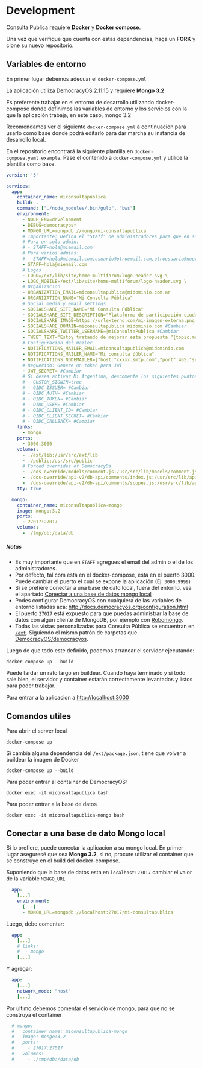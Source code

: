 # Development

Consulta Publica requiere **Docker** y **Docker compose**.

Una vez que verifique que cuenta con estas dependencias, haga un **FORK** y clone su nuevo repositorio.

## Variables de entorno

En primer lugar debemos adecuar el `docker-compose.yml`

La aplicación utiliza [DemocracyOS 2.11.15](https://hub.docker.com/r/democracyos/democracyos) y requiere **Mongo 3.2**

Es preferente trabajar en el entorno de desarrollo utilizando docker-compose donde definimos las variables de entorno y los servicios con la que la aplicación trabaja, en este caso, mongo 3.2

Recomendamos ver el siguiente `docker-compose.yml` a continuacion para usarlo como base donde podrá editarlo para dar marcha su instancia de desarrollo local.

En el repositorio encontrará la siguiente plantilla en `docker-compose.yaml.example`. Pase el contenido a `docker-compose.yml` y utilice la pĺantilla como base.


```yaml
version: '3'

services:
  app:
    container_name: miconsultapublica
    build: .
    command: ["./node_modules/.bin/gulp", "bws"]
    environment:
      - NODE_ENV=development
      - DEBUG=democracyos*
      - MONGO_URL=mongodb://mongo/mi-consultapublica
      # Importante: Defina el "Staff" de administradores para que en su registro el sistema le de privilegios de admin
      # Para un solo admin:
      # - STAFF=hola@miemail.com
      # Para varios admins:
      # - STAFF=hola@miemail.com,usuario@otroemail.com,otrousuario@nuevoemail.com
      - STAFF=hola@miemail.com
      # Logos
      - LOGO=/ext/lib/site/home-multiforum/logo-header.svg \
      - LOGO_MOBILE=/ext/lib/site/home-multiforum/logo-header.svg \
      # Organizacion
      - ORGANIZATION_EMAIL=miconsultapublica@midominio.com.ar
      - ORGANIZATION_NAME="Mi Consulta Pública"
      # Social media y email settings
      - SOCIALSHARE_SITE_NAME="Mi Consulta Pública"
      - SOCIALSHARE_SITE_DESCRIPTION="Plataforma de participación ciudadana"
      - SOCIALSHARE_IMAGE=https://urlexterno.com/mi-imagen-externa.png #Cambiar
      - SOCIALSHARE_DOMAIN=miconsultapublica.midominio.com #Cambiar
      - SOCIALSHARE_TWITTER_USERNAME=@miConsultaPublica #Cambiar
      - TWEET_TEXT="Estoy tratando de mejorar esta propuesta “{topic.mediaTitle}” ¡Participá vos también!"
      # Configuracion del mailer
      - NOTIFICATIONS_MAILER_EMAIL=miconsultapublica@midominio.com
      - NOTIFICATIONS_MAILER_NAME="Mi consulta ṕública"
      - NOTIFICATIONS_NODEMAILER={"host:"xxxxx.smtp.com","port":465,"secure":true,"auth":{"user":"xxxxxxxx","pass":"xxxxxxx"}} #Cambiar
      # Requerido: Genere un token para JWT
      - JWT_SECRET= #Cambiar
      # Si desea activar Mi Argentina, descomente los siguientes puntos
      # - CUSTOM_SIGNIN=true
      # - OIDC_ISSUER= #Cambiar
      # - OIDC_AUTH= #Cambiar
      # - OIDC_TOKEN= #Cambiar
      # - OIDC_USER= #Cambiar
      # - OIDC_CLIENT_ID= #Cambiar
      # - OIDC_CLIENT_SECRET= #Cambiar
      # - OIDC_CALLBACK= #Cambiar
    links:
      - mongo 
    ports:
      - 3000:3000
    volumes:
      - ./ext/lib:/usr/src/ext/lib
      - ./public:/usr/src/public
      # Forced overrides of DemocracyOs
      - ./dos-override/models/comment.js:/usr/src/lib/models/comment.js
      - ./dos-override/api-v2/db-api/comments/index.js:/usr/src/lib/api-v2/db-api/comments/index.js
      - ./dos-override/api-v2/db-api/comments/scopes.js:/usr/src/lib/api-v2/db-api/comments/scopes.js
    tty: true

  mongo:
    container_name: miconsultapublica-mongo
    image: mongo:3.2
    ports:
      - 27017:27017
    volumes:
      - ./tmp/db:/data/db

```

##### Notas
* Es muy importante que en `STAFF` agregues el email del admin o el de los administradores.
* Por defecto, tal com esta en el docker-compose, está en el puerto 3000. Puede cambiar el puerto el cual se expone la aplicación (Ej: `3000:9999`)
* Si se prefiere conectar a una base de dato local, fuera del entorno, vea el apartado [Conectar a una base de datos mongo local](#local-mongo)
* Podes configurar DemocracyOS con cualquiera de las variables de entorno listadas acá: http://docs.democracyos.org/configuration.html
* El puerto `27017` está expuesto para que puedas administrar la base de datos con algún cliente de MongoDB, por ejemplo con [Robomongo](https://robomongo.org/).
* Todas las vistas personalizadas para Consulta Pública se encuentran en [`/ext`](ext). Siguiendo el mismo patrón de carpetas que [DemocracyOS/democracyos](https://github.com/DemocracyOS/democracyos).


Luego de que todo este definido, podemos arrancar el servidor ejecutando:

```
docker-compose up --build
```

Puede tardar un rato largo en buildear. Cuando haya terminado y si todo sale bien, el servidor y container estarán correctamente levantados y listos para poder trabajar.


Para entrar a la aplicacion a [http://localhost:3000](http://localhost:3000)


## Comandos utiles

Para abrir el server local

```
docker-compose up
```

Si cambia alguna dependencia del `/ext/package.json`, tiene que volver a buildear la imagen de Docker

```
docker-compose up --build
```

Para poder entrar al container de DemocracyOS:

```
docker exec -it miconsultapublica bash
```

Para poder entrar a la base de datos

```
docker exec -it miconsultapublica-mongo bash
```
## Conectar a una base de dato Mongo local

Si lo prefiere, puede conectar la aplicacion a su mongo local. En primer lugar aseguresé que sea **Mongo 3.2**, si no, procure utilizar el container que se construye en el build del docker-compose.

Suponiendo que la base de datos esta en `localhost:27017` cambiar el valor de la variable `MONGO_URL`

```yaml
  app: 
    [...]
    environment:
      [...]
      - MONGO_URL=mongodb://localhost:27017/mi-consultapublica
```
Luego, debe comentar:

```yaml
  app: 
    [...]
    # links:
    #  - mongo 
    [...]
```
Y agregar:

```yaml
  app: 
    [...]
    network_mode: "host"
    [...]
```

Por ultimo debemos comentar el servicio de mongo, para que no se construya el container

```yaml
  # mongo:
  #   container_name: miconsultapublica-mongo
  #   image: mongo:3.2
  #   ports:
  #     - 27017:27017
  #   volumes:
  #     - ./tmp/db:/data/db
```
